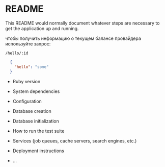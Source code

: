 # README

This README would normally document whatever steps are necessary to get the
application up and running.

чтобы получить информацию о текущем балансе провайдера используйте запрос:

`/hello/:id`
```json
  {
    "hello": "some"
  }
```

* Ruby version

* System dependencies

* Configuration

* Database creation

* Database initialization

* How to run the test suite

* Services (job queues, cache servers, search engines, etc.)

* Deployment instructions

* ...
